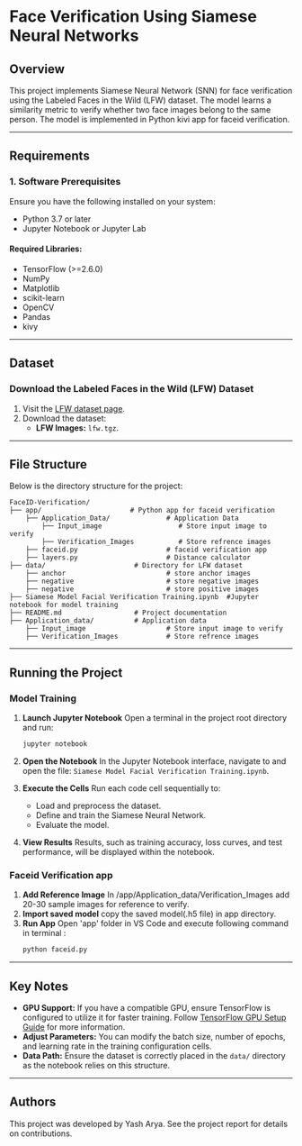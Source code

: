 
# Face Verification Using Siamese Neural Networks

## Overview
This project implements Siamese Neural Network (SNN) for face verification using the Labeled Faces in the Wild (LFW) dataset. The model learns a similarity metric to verify whether two face images belong to the same person.
The model is implemented in Python kivi app for faceid verification.

---

## Requirements

### 1. Software Prerequisites
Ensure you have the following installed on your system:
- Python 3.7 or later
- Jupyter Notebook or Jupyter Lab

#### Required Libraries:
- TensorFlow (>=2.6.0)
- NumPy
- Matplotlib
- scikit-learn
- OpenCV
- Pandas
- kivy

---

## Dataset

### Download the Labeled Faces in the Wild (LFW) Dataset
1. Visit the [LFW dataset page](http://vis-www.cs.umass.edu/lfw/).
2. Download the dataset:
   - **LFW Images:** `lfw.tgz`.

---

## File Structure
Below is the directory structure for the project:
```plaintext
FaceID-Verification/
├── app/                      # Python app for faceid verification
    ├── Application_Data/              # Application Data
        ├── Input_image                   # Store input image to verify
        ├── Verification_Images           # Store refrence images
    ├── faceid.py                      # faceid verification app
    ├── layers.py                      # Distance calculator
├── data/                      # Directory for LFW dataset
    ├── anchor                         # store anchor images
    ├── negative                       # store negative images
    ├── negative                       # store positive images
├── Siamese Model Facial Verification Training.ipynb  #Jupyter notebook for model training
├── README.md                  # Project documentation
├── Application_data/          # Application data
    ├── Input_image                    # Store input image to verify
    ├── Verification_Images            # Store refrence images
```

---

## Running the Project
### Model Training
1. **Launch Jupyter Notebook**
   Open a terminal in the project root directory and run:
   ```bash
   jupyter notebook
   ```

2. **Open the Notebook**
   In the Jupyter Notebook interface, navigate to and open the file:
   `Siamese Model Facial Verification Training.ipynb`.

3. **Execute the Cells**
   Run each code cell sequentially to:
   - Load and preprocess the dataset.
   - Define and train the Siamese Neural Network.
   - Evaluate the model.

4. **View Results**
   Results, such as training accuracy, loss curves, and test performance, will be displayed within the notebook.

### Faceid Verification app
1. **Add Reference Image**
   In /app/Application_data/Verification_Images add 20-30 sample images for reference to verify.
2. **Import saved model**
   copy the saved model(.h5 file) in app directory.
3. **Run App**
   Open 'app' folder in VS Code and execute following command in terminal :
   ```bash
   python faceid.py
   ```
---

## Key Notes

- **GPU Support:** If you have a compatible GPU, ensure TensorFlow is configured to utilize it for faster training. Follow [TensorFlow GPU Setup Guide](https://www.tensorflow.org/install/gpu) for more information.
- **Adjust Parameters:** You can modify the batch size, number of epochs, and learning rate in the training configuration cells.
- **Data Path:** Ensure the dataset is correctly placed in the `data/` directory as the notebook relies on this structure.

---

## Authors
This project was developed by Yash Arya. See the project report for details on contributions.
